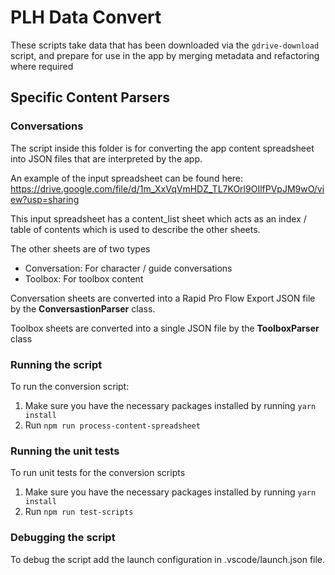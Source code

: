 # PLH Data Convert

These scripts take data that has been downloaded via the `gdrive-download` script,
and prepare for use in the app by merging metadata and refactoring where required

## Specific Content Parsers

### Conversations

The script inside this folder is for converting the app content spreadsheet into JSON files that are interpreted by the app.

An example of the input spreadsheet can be found here: https://drive.google.com/file/d/1m_XxVqVmHDZ_TL7KOrl9OIlfPVpJM9wO/view?usp=sharing

This input spreadsheet has a content_list sheet which acts as an index / table of contents which is used to describe the other sheets.

The other sheets are of two types

- Conversation: For character / guide conversations
- Toolbox: For toolbox content

Conversation sheets are converted into a Rapid Pro Flow Export JSON file by the **ConversastionParser** class.

Toolbox sheets are converted into a single JSON file by the **ToolboxParser** class

### Running the script

To run the conversion script:

1. Make sure you have the necessary packages installed by running `yarn install`
2. Run `npm run process-content-spreadsheet`

### Running the unit tests

To run unit tests for the conversion scripts

1. Make sure you have the necessary packages installed by running `yarn install`
2. Run `npm run test-scripts`

### Debugging the script

To debug the script add the launch configuration in .vscode/launch.json file.
